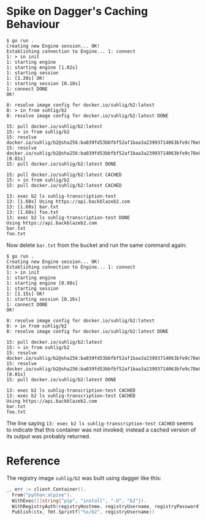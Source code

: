 # Spike on Dagger's Caching Behaviour

```command
$ go run .
Creating new Engine session... OK!
Establishing connection to Engine... 1: connect
1: > in init
1: starting engine
1: starting engine [1.02s]
1: starting session
1: [1.20s] OK!
1: starting session [0.18s]
1: connect DONE
OK!

8: resolve image config for docker.io/suhlig/b2:latest
8: > in from suhlig/b2
8: resolve image config for docker.io/suhlig/b2:latest DONE

15: pull docker.io/suhlig/b2:latest
15: > in from suhlig/b2
15: resolve docker.io/suhlig/b2@sha256:ba039fd53bbfbf52af1baa3a23993714063bfe9c78e84c1c4505edfbe91e2a35
15: resolve docker.io/suhlig/b2@sha256:ba039fd53bbfbf52af1baa3a23993714063bfe9c78e84c1c4505edfbe91e2a35 [0.01s]
15: pull docker.io/suhlig/b2:latest DONE

15: pull docker.io/suhlig/b2:latest CACHED
15: > in from suhlig/b2
15: pull docker.io/suhlig/b2:latest CACHED

13: exec b2 ls suhlig-transcription-test
13: [1.60s] Using https://api.backblazeb2.com
13: [1.60s] bar.txt
13: [1.60s] foo.txt
13: exec b2 ls suhlig-transcription-test DONE
Using https://api.backblazeb2.com
bar.txt
foo.txt
```

Now delete `bar.txt` from the bucket and run the same command again:

```command
$ go run .
Creating new Engine session... OK!
Establishing connection to Engine... 1: connect
1: > in init
1: starting engine
1: starting engine [0.98s]
1: starting session
1: [1.15s] OK!
1: starting session [0.16s]
1: connect DONE
OK!

8: resolve image config for docker.io/suhlig/b2:latest
8: > in from suhlig/b2
8: resolve image config for docker.io/suhlig/b2:latest DONE

15: pull docker.io/suhlig/b2:latest
15: > in from suhlig/b2
15: resolve docker.io/suhlig/b2@sha256:ba039fd53bbfbf52af1baa3a23993714063bfe9c78e84c1c4505edfbe91e2a35
15: resolve docker.io/suhlig/b2@sha256:ba039fd53bbfbf52af1baa3a23993714063bfe9c78e84c1c4505edfbe91e2a35 [0.01s]
15: pull docker.io/suhlig/b2:latest DONE

13: exec b2 ls suhlig-transcription-test CACHED
13: exec b2 ls suhlig-transcription-test CACHED
Using https://api.backblazeb2.com
bar.txt
foo.txt
```

The line saying `13: exec b2 ls suhlig-transcription-test CACHED` seems to indicate that this container was not invoked; instead a cached version of its output was probably returned.

# Reference

The registry image `suhlig/b2` was built using dagger like this:

```go
_, err := client.Container().
  From("python:alpine").
  WithExec([]string{"pip", "install", "-U", "b2"}).
  WithRegistryAuth(registryHostnme, registryUsername, registryPassword).
  Publish(ctx, fmt.Sprintf("%s/b2", registryUsername))
```
